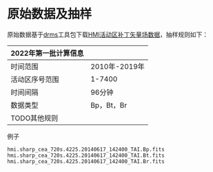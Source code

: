 # 原始数据及抽样

原始数据基于[drms](https://docs.sunpy.org/projects/drms/en/stable/)工具包下载[HMI活动区补丁矢量场数据](http://jsoc.stanford.edu/ajax/lookdata.html?ds=hmi.sharp_cea_720s)，抽样规则如下：

| 2022年第一批计算信息 |               |
| -------------------- | ------------- |
| 时间范围             | 2010年-2019年 |
| 活动区序号范围       | 1-7400        |
| 时间间隔             | 96分钟        |
| 数据类型             | Bp，Bt，Br    |
| TODO其他规则         |               |

例子
```
hmi.sharp_cea_720s.4225.20140617_142400_TAI.Bp.fits
hmi.sharp_cea_720s.4225.20140617_142400_TAI.Bt.fits
hmi.sharp_cea_720s.4225.20140617_142400_TAI.Br.fits
```







